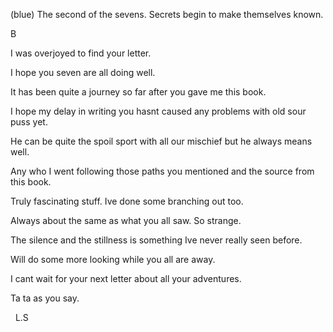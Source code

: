 (blue) The second of the sevens. Secrets begin to make themselves known.

B  

I was overjoyed to find your letter.

I hope you seven are all doing well.

It has been quite a journey so far after you gave me this book.

I hope my delay in writing you hasnt caused any problems with old sour puss yet.

He can be quite the spoil sport with all our mischief but he always means well.

Any who I went following those paths you mentioned and the source from this book.

Truly fascinating stuff. Ive done some branching out too.

Always about the same as what you all saw. So strange.

The silence and the stillness is something Ive never really seen before.

Will do some more looking while you all are away.

I cant wait for your next letter about all your adventures.

Ta ta as you say.  

  L.S